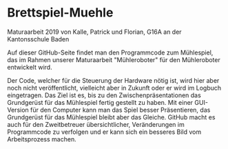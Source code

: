 # Brettspiel-Muehle
Maturaarbeit 2019 von Kalle, Patrick und Florian, G16A an der Kantonsschule Baden

Auf dieser GitHub-Seite findet man den Programmcode zum Mühlespiel, das im Rahmen unserer Maturaarbeit "Mühleroboter" für den Mühleroboter entwickelt wird.

Der Code, welcher für die Steuerung der Hardware nötig ist, wird hier aber noch nicht veröffentlicht, vielleicht aber in Zukunft oder er wird im Logbuch eingetragen.
Das Ziel ist es, bis zu den Zwischenpräsentationen das Grundgerüst für das Mühlespiel fertig gestellt zu haben. Mit einer GUI-Version für den Computer kann man das Spiel besser Präsentieren, das Grundgerüst für das Mühlespiel bleibt aber das Gleiche.
GitHub macht es auch für den Zweitbetreuer übersichtlicher, Veränderungen im Programmcode zu verfolgen und er kann sich ein besseres Bild vom Arbeitsprozess machen.
